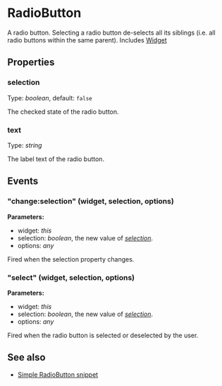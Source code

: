 # RadioButton

A radio button. Selecting a radio button de-selects all its siblings (i.e. all radio buttons within the same parent).
Includes [Widget](Widget.md)

## Properties

### selection

Type: *boolean*, default: `false`

The checked state of the radio button.

### text

Type: *string*

The label text of the radio button.


## Events

### "change:selection" (widget, selection, options)

**Parameters:** 

- widget: *this*
- selection: *boolean*, the new value of *[selection](#selection)*.
- options: *any*

Fired when the selection property changes.


### "select" (widget, selection, options)

**Parameters:** 

- widget: *this*
- selection: *boolean*, the new value of *[selection](#selection)*.
- options: *any*

Fired when the radio button is selected or deselected by the user.



## See also

- [Simple RadioButton snippet](https://github.com/eclipsesource/tabris-js/tree/v1.10.0/snippets/radiobutton/radiobutton.js)

